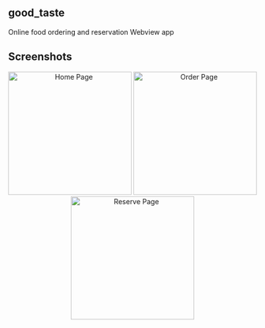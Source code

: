 ## good_taste
Online food ordering and reservation Webview app


## Screenshots
<p align="center">
  <img src="https://imgur.com/EVuEdNp.png" width="250" title="Home Page" alt="Home Page">
  <img src="https://imgur.com/JpNg3Cw.png" width="250" title="Home Page"  alt="Order Page">
  <img src="https://imgur.com/JzrH2y2.png" width="250" title="Reserve Page" alt="Reserve Page">
</p>
